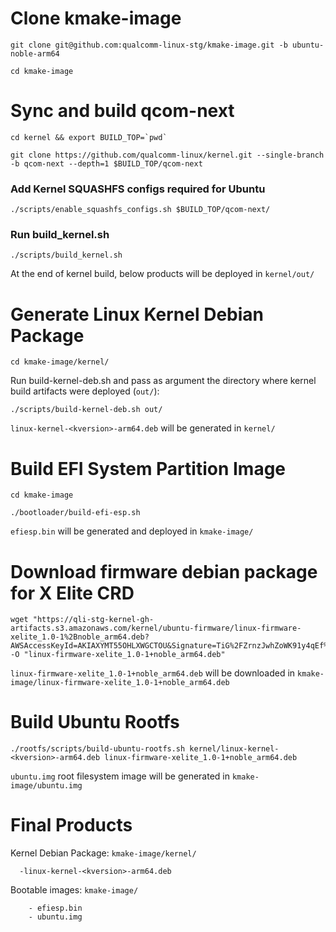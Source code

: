 # Clone kmake-image
```
git clone git@github.com:qualcomm-linux-stg/kmake-image.git -b ubuntu-noble-arm64
```
```
cd kmake-image
```

# Sync and build qcom-next
```
cd kernel && export BUILD_TOP=`pwd`
```
```
git clone https://github.com/qualcomm-linux/kernel.git --single-branch -b qcom-next --depth=1 $BUILD_TOP/qcom-next
```

### Add Kernel SQUASHFS configs required for Ubuntu
```
./scripts/enable_squashfs_configs.sh $BUILD_TOP/qcom-next/
```

### Run build_kernel.sh
```
./scripts/build_kernel.sh
```
At the end of kernel build, below products will be deployed in ```kernel/out/```

# Generate Linux Kernel Debian Package
```
cd kmake-image/kernel/
```
Run build-kernel-deb.sh and pass as argument the directory where kernel build artifacts were deployed (```out/```):
```
./scripts/build-kernel-deb.sh out/
```
```linux-kernel-<kversion>-arm64.deb``` will be generated in ```kernel/```

# Build EFI System Partition Image
```
cd kmake-image
```
```
./bootloader/build-efi-esp.sh
```
```efiesp.bin``` will be generated and deployed in ```kmake-image/```

# Download firmware debian package for X Elite CRD
```
wget "https://qli-stg-kernel-gh-artifacts.s3.amazonaws.com/kernel/ubuntu-firmware/linux-firmware-xelite_1.0-1%2Bnoble_arm64.deb?AWSAccessKeyId=AKIAXYMT55OHLXWGCTOU&Signature=TiG%2FZrnzJwhZoWK91y4qEf%2BczzA%3D&Expires=1788577277" -O "linux-firmware-xelite_1.0-1+noble_arm64.deb"
```
```linux-firmware-xelite_1.0-1+noble_arm64.deb``` will be downloaded in ```kmake-image/linux-firmware-xelite_1.0-1+noble_arm64.deb```

# Build Ubuntu Rootfs
```
./rootfs/scripts/build-ubuntu-rootfs.sh kernel/linux-kernel-<kversion>-arm64.deb linux-firmware-xelite_1.0-1+noble_arm64.deb
```
```ubuntu.img``` root filesystem image will be generated in ```kmake-image/ubuntu.img```

# Final Products
Kernel Debian Package:
```kmake-image/kernel/```
```
  -linux-kernel-<kversion>-arm64.deb
```
Bootable images: 
```kmake-image/```
```
    - efiesp.bin
    - ubuntu.img
```

